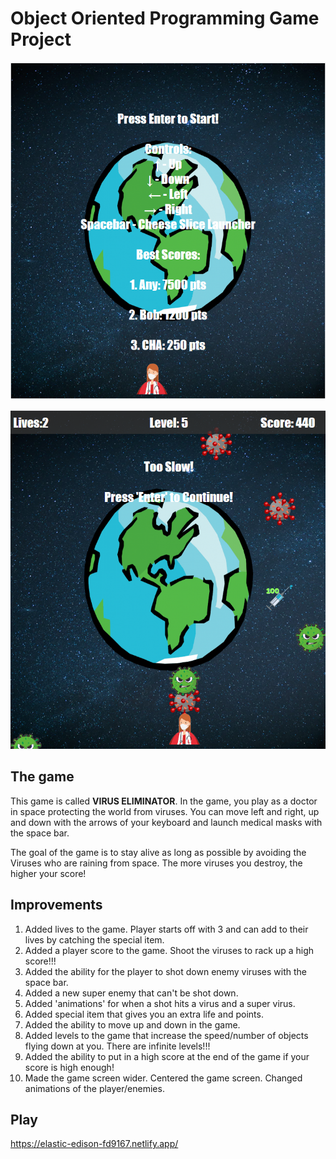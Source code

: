 # Object Oriented Programming Game Project

<p align="center"><img src="./images/screenshot1.PNG"></p>
<p align="center"><img src="./images/screenshot2.PNG"></p>

## The game

This game is called **VIRUS ELIMINATOR**. In the game, you play as a doctor in space protecting the world from viruses. You can move left and right, up and down with the arrows of your keyboard and launch medical masks with the space bar.

The goal of the game is to stay alive as long as possible by avoiding the Viruses who are raining from space. The more viruses you destroy, the higher your score!

## Improvements

1. Added lives to the game. Player starts off with 3 and can add to their lives by catching the special item.
2. Added a player score to the game. Shoot the viruses to rack up a high score!!!
3. Added the ability for the player to shot down enemy viruses with the space bar.
4. Added a new super enemy that can't be shot down.
5. Added 'animations' for when a shot hits a virus and a super virus.
6. Added special item that gives you an extra life and points.
7. Added the ability to move up and down in the game.
8. Added levels to the game that increase the speed/number of objects flying down at you. There are infinite levels!!!
9. Added the ability to put in a high score at the end of the game if your score is high enough!
10. Made the game screen wider. Centered the game screen. Changed animations of the player/enemies.

## Play

https://elastic-edison-fd9167.netlify.app/

